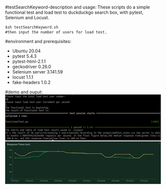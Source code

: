 #testSearchKeyword-description and usage:
These scripts do a simple functional test and load test to duckduckgo search box, with pytest, Selenium and Locust.



    $sh testSearchKeyword.sh
    #then input the number of users for load test.


#environment and prerequisites:

  * Ubuntu 20.04 
  * pytest 5.4.3
  * pytest-html-2.1.1
  * geckodriver 0.26.0
  * Selenium server 3.141.59
  * locust 1.1.1
  * fake-headers 1.0.2

#demo and ouput:
![image](https://github.com/k-eeer/Testing/blob/main/simpleWebTest/output/demo.png)
![image](https://github.com/k-eeer/Testing/blob/main/simpleWebTest/output/responseTimes(ms).png)




